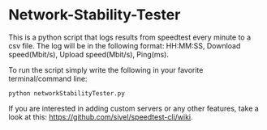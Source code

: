# Network-Stability-Tester
This is a python script that logs results from speedtest every minute to a csv file. The log will be in the following format: HH:MM:SS, Download speed(Mbit/s), Upload speed(Mbit/s), Ping(ms).


To run the script simply write the following in your favorite terminal/command line:

```
python networkStabilityTester.py
```

If you are interested in adding custom servers or any other features, take a look at this: https://github.com/sivel/speedtest-cli/wiki.
